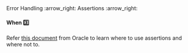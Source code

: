 <link rel="stylesheet" href="{{baseUrl}}/css/textbook.css">

<div class="website-content">

<div id="path">Error Handling :arrow_right: Assertions :arrow_right:</div>

<div id="title">

#### When :three:

</div>

<div id="body">

Refer [this document](http://docs.oracle.com/javase/8/docs/technotes/guides/language/assert.html#usage) from Oracle to learn where to use assertions and where not to.

</div>

<div id="extras">
<div>

</div>
